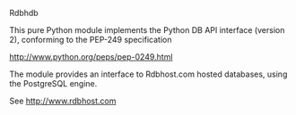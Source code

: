 

Rdbhdb

This pure Python module implements the Python DB API interface (version 2),
conforming to the PEP-249 specification

http://www.python.org/peps/pep-0249.html


The module provides an interface to Rdbhost.com hosted databases, using
the PostgreSQL engine.

See http://www.rdbhost.com


